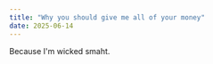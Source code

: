 ```yaml
---
title: "Why you should give me all of your money"
date: 2025-06-14
---
```


Because I'm wicked smaht.